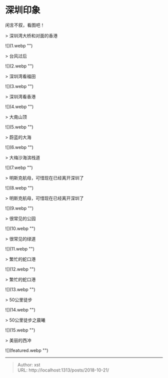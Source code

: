 # 深圳印象


闲言不叙，看图吧！

&gt; 深圳湾大桥和对面的香港

![](1.webp &#34;&#34;)

&gt; 台风过后

![](2.webp &#34;&#34;)

&gt; 深圳湾看福田

![](3.webp &#34;&#34;)

&gt; 深圳湾看香港

![](4.webp &#34;&#34;)

&gt; 大南山顶

![](5.webp &#34;&#34;)

&gt; 蔚蓝的大海

![](6.webp &#34;&#34;)

&gt; 大梅沙海滨栈道

![](7.webp &#34;&#34;)

&gt; 明斯克航母，可惜现在已经离开深圳了

![](8.webp &#34;&#34;)

&gt; 明斯克航母，可惜现在已经离开深圳了

![](9.webp &#34;&#34;)

&gt; 很常见的公园

![](10.webp &#34;&#34;)

&gt; 很常见的绿道

![](11.webp &#34;&#34;)

&gt; 繁忙的蛇口港

![](12.webp &#34;&#34;)

&gt; 繁忙的蛇口港

![](13.webp &#34;&#34;)

&gt; 50公里徒步

![](14.webp &#34;&#34;)

&gt; 50公里徒步之晨曦

![](15.webp &#34;&#34;)

&gt; 美丽的西冲

![](featured.webp &#34;&#34;)



---

> Author: xst  
> URL: http://localhost:1313/posts/2018-10-21/  


